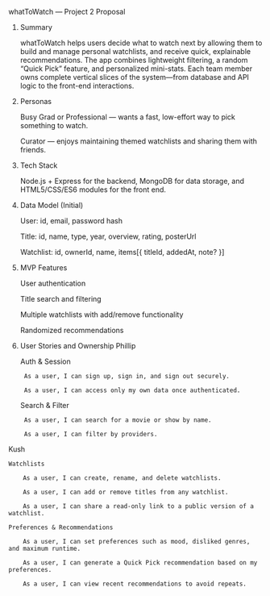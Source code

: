 whatToWatch — Project 2 Proposal
1) Summary

    whatToWatch helps users decide what to watch next by allowing them to build and manage personal watchlists, and receive quick, explainable recommendations. The app combines lightweight filtering, a random “Quick Pick” feature, and personalized mini-stats. Each team member owns complete vertical slices of the system—from database and API logic to the front-end interactions.

2) Personas

    Busy Grad or Professional — wants a fast, low-effort way to pick something to watch.

    Curator — enjoys maintaining themed watchlists and sharing them with friends.

3) Tech Stack

    Node.js + Express for the backend, MongoDB for data storage, and HTML5/CSS/ES6 modules for the front end.

4) Data Model (Initial)

    User: id, email, password hash

    Title: id, name, type, year, overview, rating, posterUrl

    Watchlist: id, ownerId, name, items[{ titleId, addedAt, note? }]


5) MVP Features

    User authentication

    Title search and filtering

    Multiple watchlists with add/remove functionality

    Randomized recommendations 


6) User Stories and Ownership
Phillip

    Auth & Session

        As a user, I can sign up, sign in, and sign out securely.

        As a user, I can access only my own data once authenticated.

    Search & Filter

        As a user, I can search for a movie or show by name.

        As a user, I can filter by providers.


Kush

    Watchlists

        As a user, I can create, rename, and delete watchlists.

        As a user, I can add or remove titles from any watchlist.

        As a user, I can share a read-only link to a public version of a watchlist.

    Preferences & Recommendations

        As a user, I can set preferences such as mood, disliked genres, and maximum runtime.

        As a user, I can generate a Quick Pick recommendation based on my preferences.

        As a user, I can view recent recommendations to avoid repeats.
